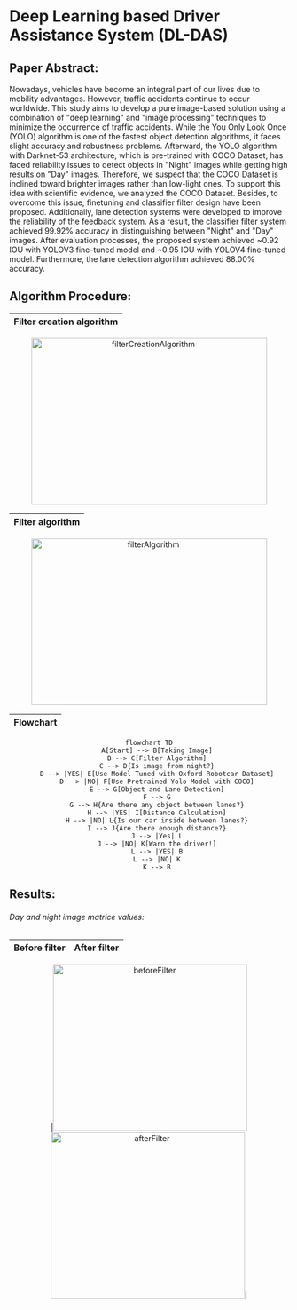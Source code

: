 # Deep Learning based Driver Assistance System (DL-DAS)


## Paper Abstract:

Nowadays, vehicles have become an integral part of our lives due to mobility advantages. However, traffic accidents continue to occur worldwide. This study aims to develop a pure image-based solution using a combination of "deep learning" and "image processing" techniques to minimize the occurrence of traffic accidents. While the You Only Look Once (YOLO) algorithm is one of the fastest object detection algorithms, it faces slight accuracy and robustness problems. Afterward, the YOLO algorithm with Darknet-53 architecture, which is pre-trained with COCO Dataset, has faced reliability issues to detect objects in "Night" images while getting high results on "Day" images. Therefore, we suspect that the COCO Dataset is inclined toward brighter images rather than low-light ones. To support this idea with scientific evidence, we analyzed the COCO Dataset. Besides, to overcome this issue, finetuning and classifier filter design have been proposed. Additionally, lane detection systems were developed to improve the reliability of the feedback system. As a result, the classifier filter system achieved 99.92% accuracy in distinguishing between "Night" and "Day" images. After evaluation processes, the proposed system achieved ~0.92 IOU with YOLOV3 fine-tuned model and ~0.95 IOU with YOLOV4 fine-tuned model. Furthermore, the lane detection algorithm achieved 88.00% accuracy.


## Algorithm Procedure:

<div align="center">

|Filter creation algorithm|
|------|

<img width="425" height="300" alt="filterCreationAlgorithm" src="https://user-images.githubusercontent.com/33360380/197346926-fb2197c8-2cf6-4475-9f18-e45e0b6c3e6c.png"> 

|Filter algorithm|
|-------|
<img width="425" height="300" alt="filterAlgorithm" src="https://user-images.githubusercontent.com/33360380/197347263-a598d1ae-bbfb-4a82-aaf8-fc3f64510761.png">

|Flowchart|
|----|

```mermaid
flowchart TD
    A[Start] --> B[Taking Image]
    B --> C[Filter Algorithm]
    C --> D{Is image from night?}
    D --> |YES| E[Use Model Tuned with Oxford Robotcar Dataset]
    D --> |NO| F[Use Pretrained Yolo Model with COCO]
    E --> G[Object and Lane Detection]
    F --> G
    G --> H{Are there any object between lanes?}
    H --> |YES| I[Distance Calculation]
    H --> |NO| L{Is our car inside between lanes?}
    I --> J{Are there enough distance?}
    J --> |Yes| L
    J --> |NO| K[Warn the driver!]
    L --> |YES| B
    L --> |NO| K
    K --> B
```
</div>

## Results:
###### Day and night image matrice values:

<div align="center">

|Before filter|After filter|
|---------|---------------|

|<img width="350" height="300" alt="beforeFilter" src="https://user-images.githubusercontent.com/33360380/197346797-6d2a9d74-6754-426b-9bcf-afcec6933243.png"><img width="350" height="300" alt="afterFilter" src="https://user-images.githubusercontent.com/33360380/197346805-dc0b8409-6808-41d8-99e1-157f22ed7118.png">|
</div>
